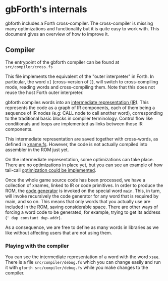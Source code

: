 gbForth's internals
===================

gbforth includes a Forth cross-compiler. The cross-compiler is missing many
optimizations and functionality but it is quite easy to work with. This document
gives an overview of how to improve it.

## Compiler

The entrypoint of the gbforth compiler can be found at `src/compiler/cross.fs`

This file implements the equivalent of the "outer interpreter" in Forth. In
particular, the word `x]` (cross-version of `]`), will switch to cross-compiling
mode, reading words and cross-compiling them. Note that this does not reuse the
host Forth outer interpreter.

gbforth compiles words into an [intermediate representation (IR)](https://github.com/ams-hackers/gbforth/blob/master/src/compiler/ir.fs).
This represents the code as a graph of IR components, each of them being a
sequence of IR nodes (e.g: CALL node to call another word), corresponding to the
traditional basic blocks in compiler terminology. Control flow like conditionals
and loops are implemented as links between those IR components.

This intermediate representation are saved together with cross-words, as defined
in [xname.fs](https://github.com/ams-hackers/gbforth/blob/master/src/compiler/xname.fs).
However, the code is not actually compiled into assembler in the ROM just yet.

On the intermediate representation, some optimizations can take place. There are
no optimizations in place yet, but you can see an example of how tail-call
[optimization could be implemented](https://github.com/ams-hackers/gbforth/blob/master/src/compiler/optimize.fs).

Once the whole game source code has been processed, we have a collection of
xnames, linked to IR or code primitives. In order to produce the ROM, the
[code generator](https://github.com/ams-hackers/gbforth/blob/master/src/compiler/codegen.fs)
is invoked on the special word `main`. This, in turn, will invoke recursively
the code generator for any word that is required by main, and so on. This means
that only words that you actually use are included in the ROM, saving
considerable space. There are other ways of forcing a word code to be generated,
for example, trying to get its address (`' dup constant dup-addr`).

As a consequence, we are free to define as many words in libraries as we like
without affecting users that are not using them.

### Playing with the compiler

You can see the intermediate representation of a word with the word `xsee`.
There is a file `src/compiler/debug.fs` which you can change easily and run it
with `gforth src/compiler/debug.fs` while you make changes to the compiler.
